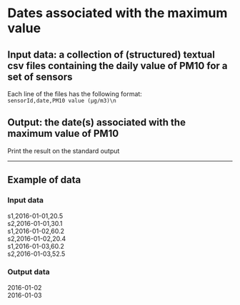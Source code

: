 # Dates associated with the maximum value
## Input data: a collection of (structured) textual csv files containing the daily value of PM10 for a set of sensors
Each line of the files has the following format:<br> `sensorId,date,PM10 value (μg/m3)\n`

## Output: the date(s) associated with the maximum value of PM10
Print the result on the standard output

---
## Example of data

### Input data
s1,2016-01-01,20.5<br>
s2,2016-01-01,30.1<br>
s1,2016-01-02,60.2<br>
s2,2016-01-02,20.4<br>
s1,2016-01-03,60.2<br>
s2,2016-01-03,52.5<br>

### Output data
2016-01-02<br>
2016-01-03